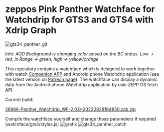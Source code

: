  # zeppos Pink Panther Watchface for Watchdrip for GTS3 and GTS4 with Xdrip Graph
![gts34_panther_git](https://github.com/sedy89/zeppos_watchdrip_gts3_wf/assets/65983953/ffd1e7f7-a76f-45a4-88f7-11d1ebc691fe)

Info: *AOD Background is changing color based on the BG status. Low -> red, In Range -> green, high -> yellow/orange*

This repository contains a watchface which is designed to work together with watch <a href="https://github.com/bigdigital/zeppos_watchdrip_app">Companion APP</a>  and Android phone Watchdrip application (see the latest version on <a href="https://www.patreon.com/xdrip_miband">Patreon page</a>). The watchface can display a dynamic data from the Android phone Watchdrip application by usin ZEPP OS fetch API.

Current build:

[28966-Panther_Watchdrip_WF-2.0.0-20230828164850.zab.zip](https://github.com/sedy89/zeppos_watchdrip_gts3_wf/files/12455588/28966-Panther_Watchdrip_WF-2.0.0-20230828164850.zab.zip)

Compile the watchface yourself and change those parameters if required (watchface/gts3/styles.js)
![grafik](https://user-images.githubusercontent.com/65983953/232456088-b3dc411d-cbbd-401a-a74e-557bf4bb35cd.png) 
![gts34_panther_catch](https://github.com/sedy89/zeppos_watchdrip_gts3_wf/assets/65983953/89c3ea16-02f2-4bca-a120-deb2ad16bc2e)
